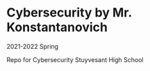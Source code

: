 # Cybersecurity by Mr. Konstantanovich
2021-2022 Spring

Repo for Cybersecurity
Stuyvesant High School
